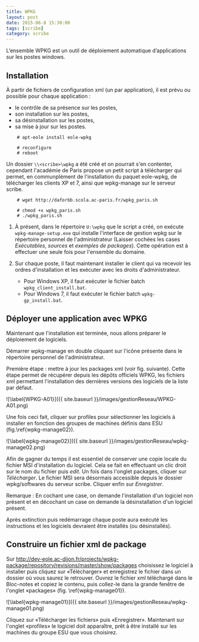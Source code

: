 ```yaml
---
title: WPKG
layout: post
date: 2015-06-8 15:30:00
tags: [scribe]
category: scribe
---
```


L’ensemble WPKG est un outil de déploiement automatique d’applications sur les
postes windows.

## Installation

À partir de fichiers de configuration xml (un par application),
il est prévu ou possible pour chaque application :

-   le contrôle de sa présence sur les postes,
-   son installation sur les postes,
-   sa désinstallation sur les postes,
-   sa mise à jour sur les postes.

```
    # apt-eole install eole-wpkg

    # reconfigure
    # reboot
```

Un dossier `\\<scribe>\wpkg` a été créé et on pourrait s'en contenter, cependant
l'académie de Paris propose un petit script à télécharger qui permet, en
communplément de l'installation du paquet eole-wpkg, de télécharger les clients
XP et 7, ainsi que wpkg-manage sur le serveur scribe.


```
    # wget http://daforbb.scola.ac-paris.fr/wpkg_paris.sh

    # chmod +x wpkg_paris.sh
    # ./wpkg_paris.sh
```

1.  À présent, dans le répertoire `U:\wpkg` que le script a créé, on exécute
    `wpkg-manage-setup.exe` qui installe l'interface de gestion wpkg sur le
    répertoire personnel de l'administrateur (Laisser cochées les cases
    *Exécutables*, *sources* et *exemples de packages*). Cette opération est à
    effectuer une seule fois pour l'ensemble du domaine.

2.  Sur chaque poste, il faut maintenant installer le client qui va recevoir les
    ordres d'installation et les exécuter avec les droits d'administrateur.

    -   Pour Windows XP, il faut exécuter le fichier batch
        `wpkg_client_install.bat`.
    -   Pour Windows 7, il faut exécuter le fichier batch `wpkg-gp_install.bat`.

## Déployer une application avec WPKG

Maintenant que l'installation est terminée, nous allons préparer le déploiement
de logiciels.

Démarrer wpkg-manage en double cliquant sur l'icône présente dans le répertoire
personnel de l'administrateur.

Première étape : mettre à jour les packages xml (voir fig. suivante). Cette
étape permet de récupérer depuis les dépôts officiels WPKG, les fichiers xml
permettant l'installation des dernières versions des logiciels de la liste par
défaut.

![\label{WPKG-A01}]({{ site.baseurl }}/images/gestionReseau/WPKG-A01.png)

Une fois ceci fait, cliquer sur profiles pour sélectionner les logiciels à
installer en fonction des groupes de machines définis dans ESU
(fig.\ref{wpkg-manage02}).

![\label{wpkg-manage02}]({{ site.baseurl }}/images/gestionReseau/wpkg-manage02.png)

Afin de gagner du temps il est essentiel de conserver une copie locale du
fichier MSI d'installation du logiciel. Cela se fait en effectuant un clic droit
sur le nom du fichier puis *edit*. Un fois dans l'onglet packages, cliquer sur
*Télécharger*. Le fichier MSI sera désormais accessible depuis le dossier
wpkg/softwares du serveur scribe. Cliquer enfin sur *Enregistrer*.

Remarque : En cochant une case, on demande l'installation d'un logiciel non
présent et en décochant un case on demande la désinstallation d'un logiciel
présent.

Après extinction puis redémarrage chaque poste aura exécuté les instructions et
les logiciels devraient être installés (ou désinstallés).

## Construire un fichier xml de package

Sur
<http://dev-eole.ac-dijon.fr/projects/wpkg-package/repository/revisions/master/show/packages>
choisissez le logiciel à installer puis cliquez sur «Télécharger» et enregistrez
le fichier dans un dossier où vous saurez le retrouver. Ouvrez le fichier xml
téléchargé dans le Bloc-notes et copiez le contenu, puis collez-le dans la
grande fenêtre de l'onglet «packages» (fig. \ref{wpkg-manage01}).

![\label{wpkg-manage01}]({{ site.baseurl }}/images/gestionReseau/wpkg-manage01.png)

Cliquez sur «Télécharger les fichiers» puis «Enregistrer». Maintenant sur
l'onglet «profiles» le logiciel doit apparaître, prêt à être installé sur les
machines du groupe ESU que vous choisirez.

